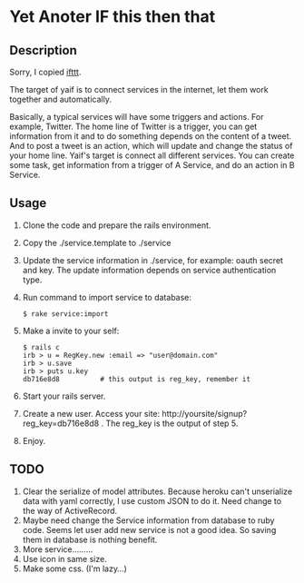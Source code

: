 Yet Anoter IF this then that
============================

Description
-----------

Sorry, I copied [ifttt](http://www.ifttt.com).

The target of yaif is to connect services in the internet, let them work together and automatically.

Basically, a typical services will have some triggers and actions. For example, Twitter. The home line of Twitter is a trigger, you can get information from it and to do something depends on the content of a tweet. And to post a tweet is an action, which will update and change the status of your home line. Yaif's target is connect all different services. You can create some task, get information from a trigger of A Service, and do an action in B Service.

Usage
-----

1.  Clone the code and prepare the rails environment.
2.  Copy the ./service.template to ./service
3.  Update the service information in ./service, for example: oauth secret and key. The update information depends on service authentication type.
4.  Run command to import service to database:

        $ rake service:import

5.  Make a invite to your self:

        $ rails c
        irb > u = RegKey.new :email => "user@domain.com"
        irb > u.save
        irb > puts u.key
        db716e8d8          # this output is reg_key, remember it

6.  Start your rails server.
7.  Create a new user. Access your site: http://yoursite/signup?reg_key=db716e8d8 . The reg_key is the output of step 5.
8.  Enjoy.

TODO
----

1. Clear the serialize of model attributes. Because heroku can't unserialize data with yaml correctly, I use custom JSON to do it. Need change to the way of ActiveRecord.
2. Maybe need change the Service information from database to ruby code. Seems let user add new service is not a good idea. So saving them in database is nothing benefit.
3. More service………
4. Use icon in same size.
5. Make some css. (I'm lazy…)
